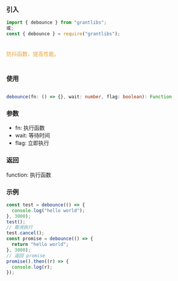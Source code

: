 ### 引入

```js
import { debounce } from "grantlibs";
或;
const { debounce } = require("grantlibs");
```

<div style="color: #E6A23C; fontSize: 18px; padding: 20px 0">
  防抖函数，提高性能。
</div>

### 使用

```ts

debounce(fn: () => {}, wait: number, flag: boolean): Function

```

### 参数

- fn: 执行函数
- wait: 等待时间
- flag: 立即执行

### 返回

function: 执行函数

### 示例

```js
const test = debounce(() => {
  console.log("hello world");
}, 3000);
test();
// 取消执行
test.cancel();
const promise = debounce(() => {
  return "hello world";
}, 3000);
// 返回 promise
promise().then((r) => {
  console.log(r);
});
```
